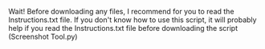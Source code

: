 Wait!
Before downloading any files, I recommend for you to read the Instructions.txt file. If you don't know how to use this script, it will probably help if you read the Instructions.txt file before downloading the script (Screenshot Tool.py) 
